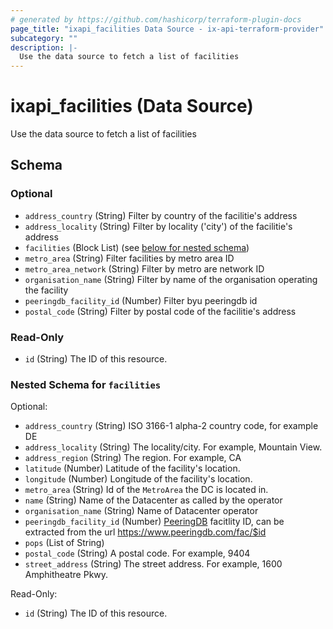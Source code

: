 ```yaml
---
# generated by https://github.com/hashicorp/terraform-plugin-docs
page_title: "ixapi_facilities Data Source - ix-api-terraform-provider"
subcategory: ""
description: |-
  Use the data source to fetch a list of facilities
---
```


# ixapi_facilities (Data Source)

Use the data source to fetch a list of facilities



<!-- schema generated by tfplugindocs -->
## Schema

### Optional

- `address_country` (String) Filter by country of the facilitie's address
- `address_locality` (String) Filter by locality ('city') of the facilitie's address
- `facilities` (Block List) (see [below for nested schema](#nestedblock--facilities))
- `metro_area` (String) Filter facilities by metro area ID
- `metro_area_network` (String) Filter by metro are network ID
- `organisation_name` (String) Filter by name of the organisation operating the facility
- `peeringdb_facility_id` (Number) Filter byu peeringdb id
- `postal_code` (String) Filter by postal code of the facilitie's address

### Read-Only

- `id` (String) The ID of this resource.

<a id="nestedblock--facilities"></a>
### Nested Schema for `facilities`

Optional:

- `address_country` (String) ISO 3166-1 alpha-2 country code, for example DE
- `address_locality` (String) The locality/city. For example, Mountain View.
- `address_region` (String) The region. For example, CA
- `latitude` (Number) Latitude of the facility's location.
- `longitude` (Number) Longitude of the facility's location.
- `metro_area` (String) Id of the `MetroArea` the DC is located in.
- `name` (String) Name of the Datacenter as called by the operator
- `organisation_name` (String) Name of Datacenter operator
- `peeringdb_facility_id` (Number) [PeeringDB](https://www.peeringdb.com) facitlity ID, can be extracted from the url https://www.peeringdb.com/fac/$id
- `pops` (List of String)
- `postal_code` (String) A postal code. For example, 9404
- `street_address` (String) The street address. For example, 1600 Amphitheatre Pkwy.

Read-Only:

- `id` (String) The ID of this resource.


